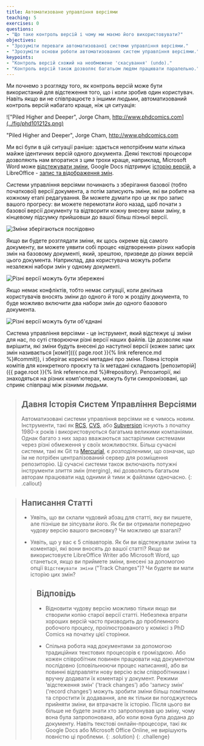 ```yaml
---
title: Автоматизоване управління версіями
teaching: 5
exercises: 0
questions:
- "Що таке контроль версій і чому ми маємо його використовувати?"
objectives:
- "Зрозуміти переваги автоматизованої системи управління версіями."
- "Зрозуміти основи роботи автоматизованих систем управління версіями."
keypoints:
- "Контроль версій схожий на необмежене 'скасування' (undo)."
- "Контроль версій також дозволяє багатьом людям працювати паралельно."
---
```


Ми почнемо з розгляду того, як контроль версій може бути використаний
для відстеження того, що і коли зробив один користувач.
Навіть якщо ви не співпрацюєте з іншими людьми,
автоматизований контроль версій набагато краще, ніж ця ситуація:

!["Piled Higher and Deeper", Jorge Cham, http://www.phdcomics.com](../fig/phd101212s.png)

"Piled Higher and Deeper",  Jorge Cham, http://www.phdcomics.com

Ми всі були в цій ситуації раніше: здається непотрібним мати кілька
майже ідентичних версій одного документа. Деякі
текстові процесори дозволяють нам впоратися з цим трохи краще, наприклад, Microsoft 
Word може 
[відстежувати зміни](https://support.office.com/en-us/article/Track-changes-in-Word-197ba630-0f5f-4a8e-9a77-3712475e806a), 
Google Docs підтримує [історію версій](https://support.google.com/docs/answer/190843?hl=en), а 
LibreOffice - [запис та відображення змін](https://help.libreoffice.org/Common/Recording_and_Displaying_Changes).

Системи управління версіями починають з зберігання базової (тобто початкової) версії документа, а
потім записують зміни, які ви робите на кожному етапі редагування. Ви можете
думати про це як про запис вашого прогресу: ви можете перемотати його назад, щоб почати з базової версії
документу та відтворити кожну внесену вами зміну, в кінцевому підсумку 
прийшовши до вашої більш пізньої версії.

![Зміни зберігаються послідовно](../fig/play-changes.svg)

Якщо ви будете розглядати зміни, як щось окреме від самого документу, ви
можете уявити собі процес «відтворення» різних наборів змін на базовому документі, який, зрештою, 
призведе до різних версій цього документа. Наприклад, два користувача можуть робити незалежні
набори змін у одному документі.

![Різні версії можуть бути збережені](../fig/versions.svg)

Якщо немає конфліктів, тобто немає ситуації, коли декілька користувачів вносять зміни до одного й того ж розділу документа, то буде можливо 
включити два набори змін до одного базового документа.

![Різні версії можуть бути об'єднані](../fig/merge.svg)

Система управління версіями - це інструмент, який відстежує ці зміни для нас, 
по суті створюючи різні версії наших файлів. Це дозволяє нам вирішити,
які зміни будуть внесені до наступної версії (кожен запис цих змін
називається [коміт]({{ page.root }}{% link reference.md %}#commit)), і зберігає корисні метадані
про зміни. Повна історія комітів для конкретного проєкту та їх
метадані складають [репозиторій]({{ page.root }}{% link reference.md %}#repository).
Репозиторії, які знаходяться на різних комп'ютерах, можуть бути синхронізовані, що сприяє
співпраці між різними людьми.

> ## Давня Історія Систем Управління Версіями
>
> Автоматизовані системи управління версіями не є чимось новим.
> Інструменти, такі як [RCS](https://en.wikipedia.org/wiki/Revision_Control_System), [CVS](https://en.wikipedia.org/wiki/Concurrent_Versions_System), або [Subversion](https://en.wikipedia.org/wiki/Apache_Subversion) існують з початку 1980-х років і використовуються 
> багатьма великими компаніями.
> Однак багато з них зараз вважаються застарілими системами через різні 
> обмеження у своїх можливостях.
> Більш сучасні системи, такі як Git та [Mercurial](https://swcarpentry.github.io/hg-novice/),
> є *розподіленими*, що означає, що їм не потрібен централізований сервер для розміщення репозиторію.
> Ці сучасні системи також включають потужні інструменти злиття змін (merging), які дозволяють багатьом 
> авторам працювати над одними й тими ж файлами
> одночасно.
{: .callout}

> ## Написання Статті
>
> *   Уявіть, що ви склали чудовий абзац для статті, яку ви пишете, але пізніше ви зіпсували 
>    його. Як би ви отримали попередню *чудову* версію вашого висновку? Чи можливо це взагалі?
>
> *   Уявіть, що у вас є 5 співавторів. Як би ви відстежували зміни та коментарі, 
>     які вони вносять до вашої статті? Якщо ви використовуєте LibreOffice Writer або Microsoft Word, що станеться, якщо 
>     ви приймете зміни, внесені за допомогою опції `Відстежувати зміни` ("Track Changes")? Чи будете ви мати 
>     історію цих змін?
>
> > ## Відповідь
> >
> > *   Відновити чудову версію можливо тільки якщо ви створили копію
> >     старої версії статті. Небезпека втрати хороших версій часто
> >     призводить до проблемного робочого процесу, проілюстрованого у коміксі з PhD Comics
> >     на початку цієї сторінки.
> >     
> > *   Спільна робота над документами за допомогою традиційних текстових процесорів є громіздкою.
> >     Або кожен співробітник повинен працювати над документом послідовно
> >     (сповільнюючи процес написання), або ви повинні відправляти 
> >     нову версію всім співробітникам і вручну додавати їх коментарі
> >     у документ. Режими 'відстеження змін' ('track changes') або 'запису змін' ('record changes') можуть 
> >     зробити зміни більш помітними та спростити їх додавання, але як тільки ви
> >     погоджуєтесь прийняти зміни, ви втрачаєте їх історію. Після цього ви більше не будете знати хто
> >     запропонував цю зміну, чому вона була запропонована, або коли вона була
> >     додана до документу. Навіть текстові онлайн-процесори, такі як
> >     Google Docs або Microsoft Office Online, не вирішують повністю ці
> >     проблеми.
> {: .solution}
{: .challenge}

